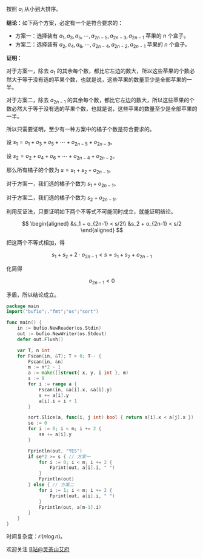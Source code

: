 按照 $a_i$ 从小到大排序。

**结论**：如下两个方案，必定有一个是符合要求的：

- 方案一：选择装有 $a_1,a_3,a_5,\cdots,a_{2n-5},a_{2n-3},a_{2n-1}$ 苹果的 $n$ 个盒子。
- 方案二：选择装有 $a_2,a_4,a_6,\cdots,a_{2n-4},a_{2n-2},a_{2n-1}$ 苹果的 $n$ 个盒子。

**证明**：

对于方案一，除去 $a_1$ 的其余每个数，都比它左边的数大，所以这些苹果的个数必然大于等于没有选的苹果个数，也就是说，这些苹果的数量至少是全部苹果的一半。

对于方案二，除去 $a_{2n-1}$ 的其余每个数，都比它左边的数大，所以这些苹果的个数必然大于等于没有选的苹果个数，也就是说，这些苹果的数量至少是全部苹果的一半。

所以只需要证明，至少有一种方案中的橘子个数是符合要求的。

设 $s_1 = o_1 + o_3 + o_5 + \cdots + o_{2n-5} + o_{2n-3}$。

设 $s_2 = o_2 + o_4 + o_6 + \cdots + o_{2n-4} + o_{2n-2}$。

那么所有橘子的个数为 $s = s_1 + s_2 + o_{2n-1}$。

对于方案一，我们选的橘子个数为 $s_1 + o_{2n-1}$。

对于方案二，我们选的橘子个数为 $s_2 + o_{2n-1}$。

利用反证法，只要证明如下两个不等式不可能同时成立，就能证明结论。

$$
\begin{aligned}
&s_1 + o_{2n-1} < s/2\\
&s_2 + o_{2n-1} < s/2
\end{aligned}
$$

把这两个不等式相加，得

$$
s_1 + s_2 + 2\cdot o_{2n-1} < s = s_1 + s_2 + o_{2n-1}
$$

化简得

$$
o_{2n-1} < 0
$$

矛盾，所以结论成立。

```go
package main
import("bufio";."fmt";"os";"sort")

func main() {
	in := bufio.NewReader(os.Stdin)
	out := bufio.NewWriter(os.Stdout)
	defer out.Flush()

	var T, n int
	for Fscan(in, &T); T > 0; T-- {
		Fscan(in, &n)
		m := n*2 - 1
		a := make([]struct{ x, y, i int }, m)
		s := 0
		for i := range a {
			Fscan(in, &a[i].x, &a[i].y)
			s += a[i].y
			a[i].i = i + 1
		}

		sort.Slice(a, func(i, j int) bool { return a[i].x < a[j].x })
		se := 0
		for i := 0; i < m; i += 2 {
			se += a[i].y
		}

		Fprintln(out, "YES")
		if se*2 >= s { // 方案一
			for i := 0; i < m; i += 2 {
				Fprint(out, a[i].i, " ")
			}
			Fprintln(out)
		} else { // 方案二
			for i := 1; i < m; i += 2 {
				Fprint(out, a[i].i, " ")
			}
			Fprintln(out, a[m-1].i)
		}
	}
}
```

时间复杂度：$\mathcal{O}(n\log n)$。

欢迎关注 [B站@灵茶山艾府](https://space.bilibili.com/206214)
